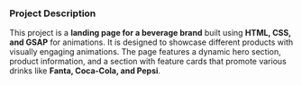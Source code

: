 ### Project Description

This project is a **landing page for a beverage brand** built using **HTML, CSS, and GSAP** for animations. It is designed to showcase different products with visually engaging animations. The page features a dynamic hero section, product information, and a section with feature cards that promote various drinks like **Fanta, Coca-Cola, and Pepsi**.
